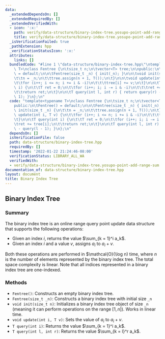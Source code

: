 ```yaml
---
data:
  _extendedDependsOn: []
  _extendedRequiredBy: []
  _extendedVerifiedWith:
  - icon: ':x:'
    path: verify/data-structure/binary-index-tree.yosupo-point-add-range-sum.test.cpp
    title: verify/data-structure/binary-index-tree.yosupo-point-add-range-sum.test.cpp
  _isVerificationFailed: true
  _pathExtension: hpp
  _verificationStatusIcon: ':x:'
  attributes:
    links: []
  bundledCode: "#line 1 \"data-structure/binary-index-tree.hpp\"\ntemplate<typename\
    \ T>\nclass Fentree {\n\tsize_t n;\n\tvector<T> tree;\n\npublic:\n\tFentree()\
    \ = default;\n\n\tFentree(size_t _n) { init(_n); }\n\n\tvoid init(size_t _n) {\n\
    \t\tn = _n;\n\t\ttree.assign(n + 1, T());\n\t}\n\n\tvoid update(int i, T v) {\n\
    \t\tfor (i++; i <= n; i += i & -i)\n\t\t\ttree[i] += v;\n\t}\n\n\tT query(int\
    \ i) {\n\t\tT ret = 0;\n\t\tfor (i++; i; i -= i & -i)\n\t\t\tret += tree[i];\n\
    \t\treturn ret;\n\t}\n\n\tT query(int l, int r) { return query(r) - query(l -\
    \ 1); }\n};\n"
  code: "template<typename T>\nclass Fentree {\n\tsize_t n;\n\tvector<T> tree;\n\n\
    public:\n\tFentree() = default;\n\n\tFentree(size_t _n) { init(_n); }\n\n\tvoid\
    \ init(size_t _n) {\n\t\tn = _n;\n\t\ttree.assign(n + 1, T());\n\t}\n\n\tvoid\
    \ update(int i, T v) {\n\t\tfor (i++; i <= n; i += i & -i)\n\t\t\ttree[i] += v;\n\
    \t}\n\n\tT query(int i) {\n\t\tT ret = 0;\n\t\tfor (i++; i; i -= i & -i)\n\t\t\
    \tret += tree[i];\n\t\treturn ret;\n\t}\n\n\tT query(int l, int r) { return query(r)\
    \ - query(l - 1); }\n};\n"
  dependsOn: []
  isVerificationFile: false
  path: data-structure/binary-index-tree.hpp
  requiredBy: []
  timestamp: '2022-01-22 21:24:46-08:00'
  verificationStatus: LIBRARY_ALL_WA
  verifiedWith:
  - verify/data-structure/binary-index-tree.yosupo-point-add-range-sum.test.cpp
documentation_of: data-structure/binary-index-tree.hpp
layout: document
title: Binary Index Tree
---
```


## Binary Index Tree

### Summary

The binary index tree is an online range query point update data structure that supports the following operations:
- Given an index $i$, returns the value $\sum_{k = 1}^i a_k$.
- Given an index $i$ and a value $v$, assigns $a_i$ to $a_i + v$.

Both these operations are performed in $\mathcal{O}(\log n) time, where $n$ is the number of elements represented by the binary index tree. The total space complexity is linear. Note that all indices represented in a binary index tree are one-indexed.

### Methods

- `Fentree()`: Constructs an empty binary index tree.
- `Fentree(size_t _n)`: Constructs a binary index tree with initial size `_n`
- `void init(size_t n)`: Initializes a binary index tree object of size `_n` (meaning it can perform operations on the range $[1, n]$). Works in linear time.
- `void update(int i, T v)`: Sets the value of $a_i$ to $a_i + v$. 
- `T query(int i)`: Returns the value $\sum_{k = 1}^i a_k$.
- `T query(int l, int r)`: Returns the value $\sum_{k = l}^r a_k$. 
